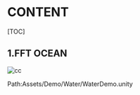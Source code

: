 # CONTENT

[TOC]

## 1.FFT OCEAN

![cc](http://i.imgur.com/msmMzbM.gif)

 Path:Assets/Demo/Water/WaterDemo.unity